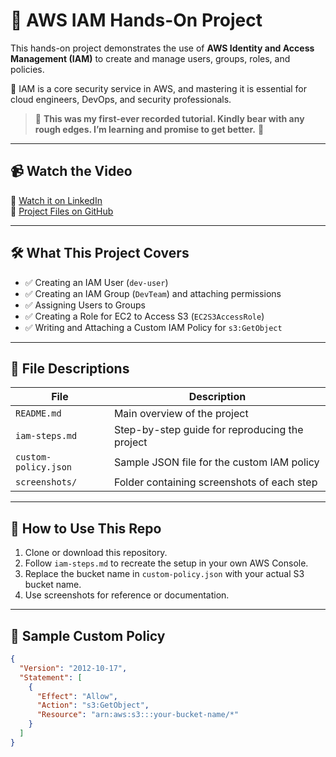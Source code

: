 # 🚀 AWS IAM Hands-On Project

This hands-on project demonstrates the use of **AWS Identity and Access Management (IAM)** to create and manage users, groups, roles, and policies.

🔐 IAM is a core security service in AWS, and mastering it is essential for cloud engineers, DevOps, and security professionals.

> 🧠 **This was my first-ever recorded tutorial. Kindly bear with any rough edges. I’m learning and promise to get better.** 🙏

---

## 📹 Watch the Video

🎥 [Watch it on LinkedIn](#)  
📂 [Project Files on GitHub](https://github.com/Edimulo1)

---

## 🛠️ What This Project Covers

- ✅ Creating an IAM User (`dev-user`)
- ✅ Creating an IAM Group (`DevTeam`) and attaching permissions
- ✅ Assigning Users to Groups
- ✅ Creating a Role for EC2 to Access S3 (`EC2S3AccessRole`)
- ✅ Writing and Attaching a Custom IAM Policy for `s3:GetObject`

---

## 📂 File Descriptions

| File | Description |
|------|-------------|
| `README.md` | Main overview of the project |
| `iam-steps.md` | Step-by-step guide for reproducing the project |
| `custom-policy.json` | Sample JSON file for the custom IAM policy |
| `screenshots/` | Folder containing screenshots of each step |

---

## 📘 How to Use This Repo

1. Clone or download this repository.
2. Follow `iam-steps.md` to recreate the setup in your own AWS Console.
3. Replace the bucket name in `custom-policy.json` with your actual S3 bucket name.
4. Use screenshots for reference or documentation.

---

## 🔐 Sample Custom Policy

```json
{
  "Version": "2012-10-17",
  "Statement": [
    {
      "Effect": "Allow",
      "Action": "s3:GetObject",
      "Resource": "arn:aws:s3:::your-bucket-name/*"
    }
  ]
}
